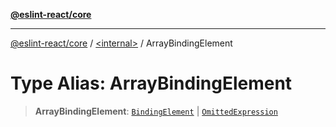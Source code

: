 [**@eslint-react/core**](../../README.md)

***

[@eslint-react/core](../../README.md) / [\<internal\>](../README.md) / ArrayBindingElement

# Type Alias: ArrayBindingElement

> **ArrayBindingElement**: [`BindingElement`](../interfaces/BindingElement.md) \| [`OmittedExpression`](../interfaces/OmittedExpression.md)
